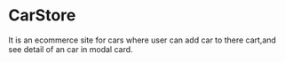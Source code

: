 # CarStore

It is an ecommerce site for cars where user can add car to there cart,and see detail of an car in modal card.
